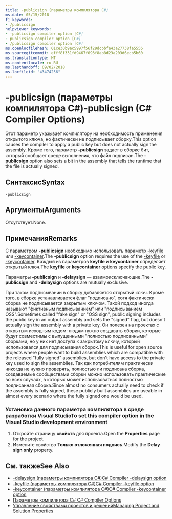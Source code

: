 ```yaml
---
title: -publicsign (параметры компилятора C#)
ms.date: 05/15/2018
f1_keywords:
- /publicsign
helpviewer_keywords:
- -publicsign compiler option [C#]
- publicsign compiler option [C#]
- /publicsign compiler option [C#]
ms.openlocfilehash: 01ce30b9ac5997f56f29dcbbfa43a27738fa5556
ms.sourcegitcommit: efff8f331fd9467f093f8ab8d23a203d6ecb5b60
ms.translationtype: HT
ms.contentlocale: ru-RU
ms.lasthandoff: 09/02/2018
ms.locfileid: "43474256"
---
```

# <a name="-publicsign-c-compiler-options"></a><span data-ttu-id="644fe-102">-publicsign (параметры компилятора C#)</span><span class="sxs-lookup"><span data-stu-id="644fe-102">-publicsign (C# Compiler Options)</span></span>

<span data-ttu-id="644fe-103">Этот параметр указывает компилятору на необходимость применения открытого ключа, но фактически не подписывает сборку.</span><span class="sxs-lookup"><span data-stu-id="644fe-103">This option causes the compiler to apply a public key but does not actually sign the assembly.</span></span> <span data-ttu-id="644fe-104">Кроме того, параметр **-publicsign** задает в сборке бит, который сообщает среде выполнения, что файл подписан.</span><span class="sxs-lookup"><span data-stu-id="644fe-104">The **-publicsign** option also sets a bit in the assembly that tells the runtime that the file is actually signed.</span></span>

## <a name="syntax"></a><span data-ttu-id="644fe-105">Синтаксис</span><span class="sxs-lookup"><span data-stu-id="644fe-105">Syntax</span></span>

```console
-publicsign
```

## <a name="arguments"></a><span data-ttu-id="644fe-106">Аргументы</span><span class="sxs-lookup"><span data-stu-id="644fe-106">Arguments</span></span>

<span data-ttu-id="644fe-107">Отсутствует.</span><span class="sxs-lookup"><span data-stu-id="644fe-107">None.</span></span>

## <a name="remarks"></a><span data-ttu-id="644fe-108">Примечания</span><span class="sxs-lookup"><span data-stu-id="644fe-108">Remarks</span></span>

<span data-ttu-id="644fe-109">С параметром **-publicsign** необходимо использовать параметр [-keyfile](keyfile-compiler-option.md) или [-keycontainer](keycontainer-compiler-option.md).</span><span class="sxs-lookup"><span data-stu-id="644fe-109">The **-publicsign** option requires the use of the [-keyfile](keyfile-compiler-option.md) or [-keycontainer](keycontainer-compiler-option.md).</span></span> <span data-ttu-id="644fe-110">Каждый из параметров **keyfile** и **keycontainer** определяет открытый ключ.</span><span class="sxs-lookup"><span data-stu-id="644fe-110">The **keyfile** or **keycontainer** options specify the public key.</span></span>

<span data-ttu-id="644fe-111">Параметры **-publicsign** и **-delaysign** — взаимоисключающие.</span><span class="sxs-lookup"><span data-stu-id="644fe-111">The **-publicsign** and **-delaysign** options are mutually exclusive.</span></span>

<span data-ttu-id="644fe-112">При таком подписывании в сборку добавляется открытый ключ. Кроме того, в сборке устанавливается флаг "подписано", хотя фактически сборка не подписывается закрытым ключом. Такой подход иногда называют "фиктивным подписыванием" или "подписыванием OSS".</span><span class="sxs-lookup"><span data-stu-id="644fe-112">Sometimes called "fake sign" or "OSS sign", public signing includes the public key in an output assembly and sets the "signed" flag, but doesn't actually sign the assembly with a private key.</span></span> <span data-ttu-id="644fe-113">Он полезен на проектах с открытым исходным кодом: людям нужно создавать сборки, которые будут совместимы с выпущенными "полностью подписанными" сборками, но у них нет доступа к закрытому ключу, который использовался для подписывания сборок.</span><span class="sxs-lookup"><span data-stu-id="644fe-113">This is useful for open source projects where people want to build assemblies which are compatible with the released "fully signed" assemblies, but don't have access to the private key used to sign the assemblies.</span></span> <span data-ttu-id="644fe-114">Так как потребителям практически никогда не нужно проверять, полностью ли подписана сборка, создаваемые сообществами сборки можно использовать практические во всех случаях, в которых может использоваться полностью подписанная сборка.</span><span class="sxs-lookup"><span data-stu-id="644fe-114">Since almost no consumers actually need to check if the assembly is fully signed, these publicly built assemblies are useable in almost every scenario where the fully signed one would be used.</span></span>

### <a name="to-set-this-compiler-option-in-the-visual-studio-development-environment"></a><span data-ttu-id="644fe-115">Установка данного параметра компилятора в среде разработки Visual Studio</span><span class="sxs-lookup"><span data-stu-id="644fe-115">To set this compiler option in the Visual Studio development environment</span></span>

1. <span data-ttu-id="644fe-116">Откройте страницу **свойств** для проекта.</span><span class="sxs-lookup"><span data-stu-id="644fe-116">Open the **Properties** page for the project.</span></span>
1. <span data-ttu-id="644fe-117">Измените свойство **Только отложенная подпись**.</span><span class="sxs-lookup"><span data-stu-id="644fe-117">Modify the **Delay sign only** property.</span></span>

## <a name="see-also"></a><span data-ttu-id="644fe-118">См. также</span><span class="sxs-lookup"><span data-stu-id="644fe-118">See Also</span></span>

- [<span data-ttu-id="644fe-119">-delaysign (параметры компилятора C#)</span><span class="sxs-lookup"><span data-stu-id="644fe-119">C# Compiler -delaysign option</span></span>](delaysign-compiler-option.md)  
- [<span data-ttu-id="644fe-120">-keyfile (параметры компилятора C#)</span><span class="sxs-lookup"><span data-stu-id="644fe-120">C# Compiler -keyfile option</span></span>](keyfile-compiler-option.md)  
- [<span data-ttu-id="644fe-121">-keycontainer (параметры компилятора C#)</span><span class="sxs-lookup"><span data-stu-id="644fe-121">C# Compiler -keycontainer option</span></span>](keycontainer-compiler-option.md)  
- [<span data-ttu-id="644fe-122">Параметры компилятора C# </span><span class="sxs-lookup"><span data-stu-id="644fe-122">C# Compiler Options</span></span>](index.md)  
- [<span data-ttu-id="644fe-123">Управление свойствами проектов и решений</span><span class="sxs-lookup"><span data-stu-id="644fe-123">Managing Project and Solution Properties</span></span>](/visualstudio/ide/managing-project-and-solution-properties)
